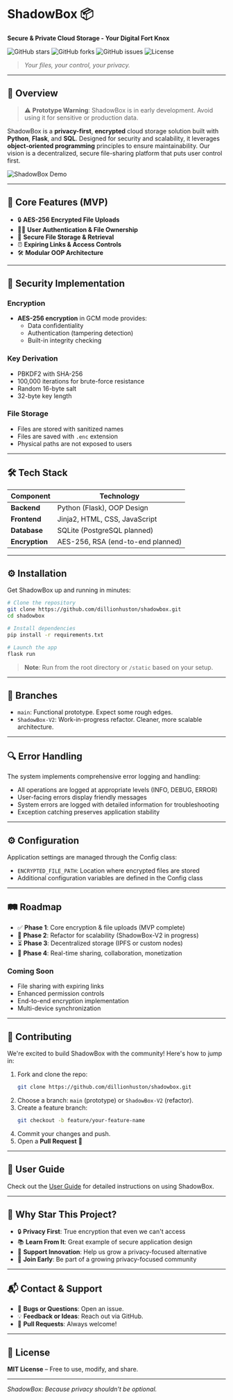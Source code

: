 # ShadowBox 📦
**Secure & Private Cloud Storage - Your Digital Fort Knox**

![GitHub stars](https://img.shields.io/github/stars/dillionhuston/shadowbox?style=social)
![GitHub forks](https://img.shields.io/github/forks/dillionhuston/shadowbox?style=social)
![GitHub issues](https://img.shields.io/github/issues/dillionhuston/shadowbox)
![License](https://img.shields.io/badge/license-MIT-blue)

> *Your files, your control, your privacy.*

---
## 🚀 Overview
> ⚠️ **Prototype Warning**: ShadowBox is in early development. Avoid using it for sensitive or production data.

ShadowBox is a **privacy-first**, **encrypted** cloud storage solution built with **Python**, **Flask**, and **SQL**. Designed for security and scalability, it leverages **object-oriented programming** principles to ensure maintainability. Our vision is a decentralized, secure file-sharing platform that puts user control first.

![ShadowBox Demo](https://via.placeholder.com/800x400?text=ShadowBox+Demo)

---
## 🎯 Core Features (MVP)
- 🔒 **AES-256 Encrypted File Uploads**
- 🧑‍💻 **User Authentication & File Ownership**
- 📂 **Secure File Storage & Retrieval**
- ⏰ **Expiring Links & Access Controls**
- 🛠️ **Modular OOP Architecture**

---
## 🔐 Security Implementation
### Encryption
- **AES-256 encryption** in GCM mode provides:
  - Data confidentiality
  - Authentication (tampering detection)
  - Built-in integrity checking

### Key Derivation
- PBKDF2 with SHA-256
- 100,000 iterations for brute-force resistance
- Random 16-byte salt
- 32-byte key length

### File Storage
- Files are stored with sanitized names
- Files are saved with `.enc` extension
- Physical paths are not exposed to users

---
## 🛠️ Tech Stack
| Component | Technology |
| --- | --- |
| **Backend** | Python (Flask), OOP Design |
| **Frontend** | Jinja2, HTML, CSS, JavaScript |
| **Database** | SQLite (PostgreSQL planned) |
| **Encryption** | AES-256, RSA (end-to-end planned) |

---
## ⚙️ Installation
Get ShadowBox up and running in minutes:
```bash
# Clone the repository
git clone https://github.com/dillionhuston/shadowbox.git
cd shadowbox

# Install dependencies
pip install -r requirements.txt

# Launch the app
flask run
```
> **Note**: Run from the root directory or `/static` based on your setup.

---
## 🌲 Branches
- `main`: Functional prototype. Expect some rough edges.
- `ShadowBox-V2`: Work-in-progress refactor. Cleaner, more scalable architecture.

---
## 🔍 Error Handling
The system implements comprehensive error logging and handling:
- All operations are logged at appropriate levels (INFO, DEBUG, ERROR)
- User-facing errors display friendly messages
- System errors are logged with detailed information for troubleshooting
- Exception catching preserves application stability

---
## ⚙️ Configuration
Application settings are managed through the Config class:
- `ENCRYPTED_FILE_PATH`: Location where encrypted files are stored
- Additional configuration variables are defined in the Config class

---
## 🛤️ Roadmap
- ✅ **Phase 1**: Core encryption & file uploads (MVP complete)
- 🔄 **Phase 2**: Refactor for scalability (ShadowBox-V2 in progress)
- ⏳ **Phase 3**: Decentralized storage (IPFS or custom nodes)
- 🚀 **Phase 4**: Real-time sharing, collaboration, monetization

### Coming Soon
- File sharing with expiring links
- Enhanced permission controls
- End-to-end encryption implementation
- Multi-device synchronization

---
## 🤝 Contributing
We're excited to build ShadowBox with the community! Here's how to jump in:
1. Fork and clone the repo:
   ```bash
   git clone https://github.com/dillionhuston/shadowbox.git
   ```
2. Choose a branch: `main` (prototype) or `ShadowBox-V2` (refactor).
3. Create a feature branch:
   ```bash
   git checkout -b feature/your-feature-name
   ```
4. Commit your changes and push.
5. Open a **Pull Request** 🎉

---
## 📌 User Guide
Check out the [User Guide](./USER_GUIDE.md) for detailed instructions on using ShadowBox.

---
## 💎 Why Star This Project?
- 🔒 **Privacy First**: True encryption that even we can't access
- 📚 **Learn From It**: Great example of secure application design
- 🌱 **Support Innovation**: Help us grow a privacy-focused alternative
- 🤝 **Join Early**: Be part of a growing privacy-focused community

---
## 📬 Contact & Support
- 🐛 **Bugs or Questions**: Open an issue.
- 💡 **Feedback or Ideas**: Reach out via GitHub.
- 🔄 **Pull Requests**: Always welcome!

---
## 📄 License
**MIT License** – Free to use, modify, and share.  


---
*ShadowBox: Because privacy shouldn't be optional.*
